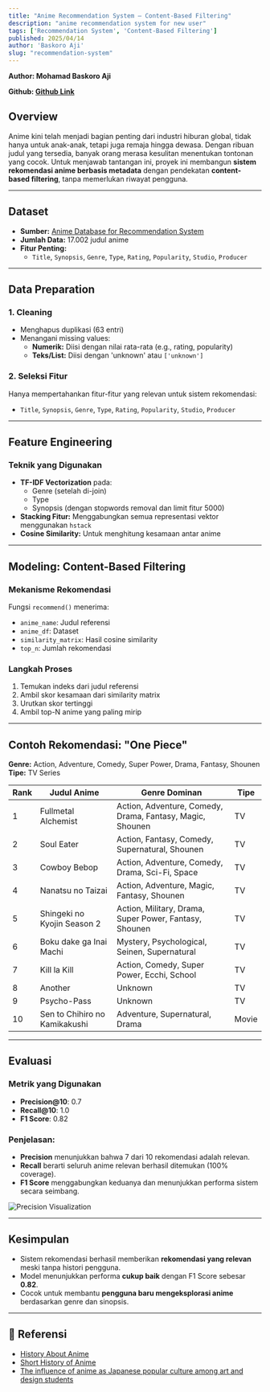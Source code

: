 ```yaml
---
title: "Anime Recommendation System – Content-Based Filtering"
description: "anime recommendation system for new user"
tags: ['Recommendation System', 'Content-Based Filtering']
published: 2025/04/14
author: 'Baskoro Aji'
slug: "recommendation-system"
---
```



**Author: Mohamad Baskoro Aji**

**Github: [Github Link](https://github.com/baskoroaji/anime-recommendation)**

##  Overview

Anime kini telah menjadi bagian penting dari industri hiburan global, tidak hanya untuk anak-anak, tetapi juga remaja hingga dewasa. Dengan ribuan judul yang tersedia, banyak orang merasa kesulitan menentukan tontonan yang cocok. Untuk menjawab tantangan ini, proyek ini membangun **sistem rekomendasi anime berbasis metadata** dengan pendekatan **content-based filtering**, tanpa memerlukan riwayat pengguna.

---

##  Dataset

- **Sumber:** [Anime Database for Recommendation System](https://www.kaggle.com/datasets/vishalmane109/anime-recommendations-database)
- **Jumlah Data:** 17.002 judul anime
- **Fitur Penting:**
  - `Title`, `Synopsis`, `Genre`, `Type`, `Rating`, `Popularity`, `Studio`, `Producer`

---

##  Data Preparation

### 1. Cleaning
- Menghapus duplikasi (63 entri)
- Menangani missing values:
  - **Numerik:** Diisi dengan nilai rata-rata (e.g., rating, popularity)
  - **Teks/List:** Diisi dengan 'unknown' atau `['unknown']`

### 2. Seleksi Fitur
Hanya mempertahankan fitur-fitur yang relevan untuk sistem rekomendasi:
- `Title`, `Synopsis`, `Genre`, `Type`, `Rating`, `Popularity`, `Studio`, `Producer`

---

##  Feature Engineering

### Teknik yang Digunakan
- **TF-IDF Vectorization** pada:
  - Genre (setelah di-join)
  - Type
  - Synopsis (dengan stopwords removal dan limit fitur 5000)
- **Stacking Fitur:** Menggabungkan semua representasi vektor menggunakan `hstack`
- **Cosine Similarity:** Untuk menghitung kesamaan antar anime

---

##  Modeling: Content-Based Filtering

### Mekanisme Rekomendasi
Fungsi `recommend()` menerima:
- `anime_name`: Judul referensi
- `anime_df`: Dataset
- `similarity_matrix`: Hasil cosine similarity
- `top_n`: Jumlah rekomendasi

### Langkah Proses
1. Temukan indeks dari judul referensi
2. Ambil skor kesamaan dari similarity matrix
3. Urutkan skor tertinggi
4. Ambil top-N anime yang paling mirip

---

##  Contoh Rekomendasi: "One Piece"

**Genre:** Action, Adventure, Comedy, Super Power, Drama, Fantasy, Shounen  
**Tipe:** TV Series

| Rank | Judul Anime                           | Genre Dominan                                            | Tipe      |
|------|----------------------------------------|-----------------------------------------------------------|-----------|
| 1    | Fullmetal Alchemist                   | Action, Adventure, Comedy, Drama, Fantasy, Magic, Shounen| TV        |
| 2    | Soul Eater                            | Action, Fantasy, Comedy, Supernatural, Shounen           | TV        |
| 3    | Cowboy Bebop                          | Action, Adventure, Comedy, Drama, Sci-Fi, Space          | TV        |
| 4    | Nanatsu no Taizai                     | Action, Adventure, Magic, Fantasy, Shounen               | TV        |
| 5    | Shingeki no Kyojin Season 2           | Action, Military, Drama, Super Power, Fantasy, Shounen   | TV        |
| 6    | Boku dake ga Inai Machi               | Mystery, Psychological, Seinen, Supernatural             | TV        |
| 7    | Kill la Kill                          | Action, Comedy, Super Power, Ecchi, School               | TV        |
| 8    | Another                               | Unknown                                                   | TV        |
| 9    | Psycho-Pass                           | Unknown                                                   | TV        |
| 10   | Sen to Chihiro no Kamikakushi         | Adventure, Supernatural, Drama                            | Movie     |

---

##  Evaluasi

### Metrik yang Digunakan
- **Precision@10**: 0.7
- **Recall@10**: 1.0
- **F1 Score**: 0.82

### Penjelasan:
- **Precision** menunjukkan bahwa 7 dari 10 rekomendasi adalah relevan.
- **Recall** berarti seluruh anime relevan berhasil ditemukan (100% coverage).
- **F1 Score** menggabungkan keduanya dan menunjukkan performa sistem secara seimbang.

![Precision Visualization](https://jie25.s-ul.eu/bueYPjrl)

---

##  Kesimpulan

- Sistem rekomendasi berhasil memberikan **rekomendasi yang relevan** meski tanpa histori pengguna.
- Model menunjukkan performa **cukup baik** dengan F1 Score sebesar **0.82**.
- Cocok untuk membantu **pengguna baru mengeksplorasi anime** berdasarkan genre dan sinopsis.

---

## 🔗 Referensi

- [History About Anime](https://irij-jakarta.com/history-about-anime/)
- [Short History of Anime](https://japancitytour.com/short-history-anime/)
- [The influence of anime as Japanese popular culture among art and design students](https://www.researchgate.net/publication/372845388_The_influence_of_anime_as_Japanese_popular_culture_among_art_and_design_students)

